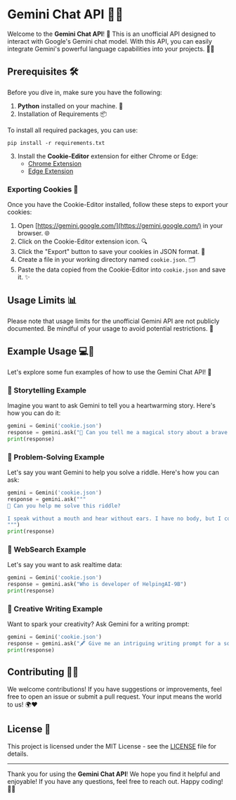 # Gemini Chat API 🌟✨

Welcome to the **Gemini Chat API**! 🎉 This is an unofficial API designed to interact with Google's Gemini chat model. With this API, you can easily integrate Gemini's powerful language capabilities into your projects. 🚀💫

## Prerequisites 🛠️

Before you dive in, make sure you have the following:

1. **Python** installed on your machine. 🐍
2. Installation of Requirements 📦

To install all required packages, you can use:
```
pip install -r requirements.txt
```

3. Install the **Cookie-Editor** extension for either Chrome or Edge:
   - [Chrome Extension](https://chrome.google.com/webstore/detail/cookie-editor/hlkenndednhfkekhgcdicdfddnkalmdm)
   - [Edge Extension](https://microsoftedge.microsoft.com/addons/detail/cookie-editor/neaplmfkghagebokkhpjpoebhdledlfi)

### Exporting Cookies 🍪

Once you have the Cookie-Editor installed, follow these steps to export your cookies:

1. Open [https://gemini.google.com/](https://gemini.google.com/) in your browser. 🌐
2. Click on the Cookie-Editor extension icon. 🔍
3. Click the "Export" button to save your cookies in JSON format. 💾
4. Create a file in your working directory named `cookie.json`. 🗂️
5. Paste the data copied from the Cookie-Editor into `cookie.json` and save it. ✨

## Usage Limits 📊

Please note that usage limits for the unofficial Gemini API are not publicly documented. Be mindful of your usage to avoid potential restrictions. 🚦

## Example Usage 💻💖

Let's explore some fun examples of how to use the Gemini Chat API! 🎈

### 🌈 Storytelling Example

Imagine you want to ask Gemini to tell you a heartwarming story. Here's how you can do it:

```python
gemini = Gemini('cookie.json')
response = gemini.ask("🌟 Can you tell me a magical story about a brave little girl and her talking cat? 🐱✨")
print(response)
```

### 🧠 Problem-Solving Example

Let's say you want Gemini to help you solve a riddle. Here's how you can ask:

```python
gemini = Gemini('cookie.json')
response = gemini.ask("""
🤔 Can you help me solve this riddle?

I speak without a mouth and hear without ears. I have no body, but I come alive with the wind. What am I?
""")
print(response)
```

### 🧠 WebSearch Example

Let's say you want to ask realtime data:

```python
gemini = Gemini('cookie.json')
response = gemini.ask("Who is developer of HelpingAI-9B")
print(response)
```

### 🎨 Creative Writing Example

Want to spark your creativity? Ask Gemini for a writing prompt:

```python
gemini = Gemini('cookie.json')
response = gemini.ask("🖋️ Give me an intriguing writing prompt for a science fiction short story. 🚀")
print(response)
```

## Contributing 🤝💕

We welcome contributions! If you have suggestions or improvements, feel free to open an issue or submit a pull request. Your input means the world to us! 🌍❤️

## License 📄

This project is licensed under the MIT License - see the [LICENSE](LICENSE) file for details.

---

Thank you for using the **Gemini Chat API**! We hope you find it helpful and enjoyable! If you have any questions, feel free to reach out. Happy coding! 🎊💖

